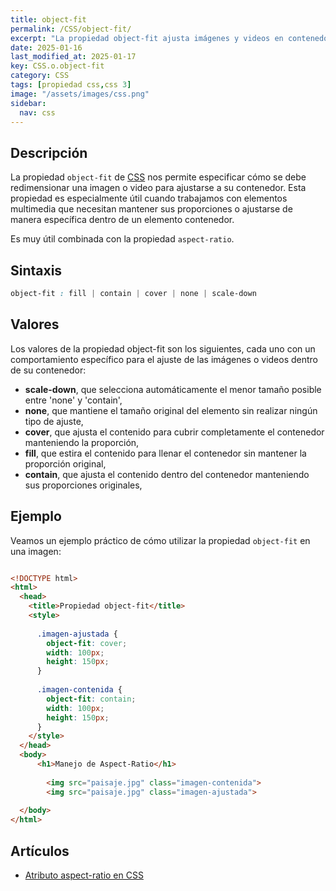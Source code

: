 ```yaml
---
title: object-fit
permalink: /CSS/object-fit/
excerpt: "La propiedad object-fit ajusta imágenes y videos en contenedores manteniendo proporciones."
date: 2025-01-16
last_modified_at: 2025-01-17
key: CSS.o.object-fit
category: CSS
tags: [propiedad css,css 3]
image: "/assets/images/css.png"
sidebar:
  nav: css
---
```


## Descripción


La propiedad `object-fit` de [CSS](https://www.manualweb.net/css/) nos permite especificar cómo se debe redimensionar una imagen o video para ajustarse a su contenedor. Esta propiedad es especialmente útil cuando trabajamos con elementos multimedia que necesitan mantener sus proporciones o ajustarse de manera específica dentro de un elemento contenedor.


Es muy útil combinada con la propiedad `aspect-ratio`.


## Sintaxis


```css
object-fit : fill | contain | cover | none | scale-down
```


## Valores


Los valores de la propiedad object-fit son los siguientes, cada uno con un comportamiento específico para el ajuste de las imágenes o videos dentro de su contenedor:

- **scale-down**, que selecciona automáticamente el menor tamaño posible entre 'none' y 'contain',
- **none**, que mantiene el tamaño original del elemento sin realizar ningún tipo de ajuste,
- **cover**, que ajusta el contenido para cubrir completamente el contenedor manteniendo la proporción,
- **fill**, que estira el contenido para llenar el contenedor sin mantener la proporción original,
- **contain**, que ajusta el contenido dentro del contenedor manteniendo sus proporciones originales,

## Ejemplo


Veamos un ejemplo práctico de cómo utilizar la propiedad `object-fit` en una imagen:


```html

<!DOCTYPE html>
<html>
  <head>
    <title>Propiedad object-fit</title>
    <style>
    
      .imagen-ajustada {
        object-fit: cover;
        width: 100px;
        height: 150px;
      }
      
      .imagen-contenida {
        object-fit: contain;
        width: 100px;
        height: 150px;
      }
    </style>
  </head>
  <body>
      <h1>Manejo de Aspect-Ratio</h1>
      
        <img src="paisaje.jpg" class="imagen-contenida">
        <img src="paisaje.jpg" class="imagen-ajustada">
      
  </body>
</html>
```


## Artículos

- [Atributo aspect-ratio en CSS](https://lineadecodigo.com/css/propiedad-aspect-ratio-de-css/)
